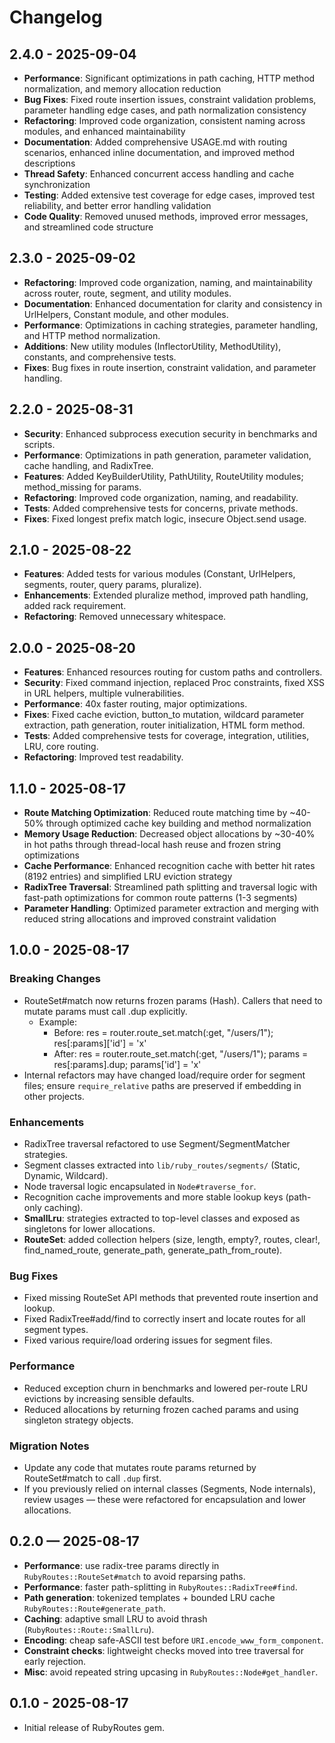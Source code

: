 # Changelog

## 2.4.0 - 2025-09-04

- **Performance**: Significant optimizations in path caching, HTTP method normalization, and memory allocation reduction
- **Bug Fixes**: Fixed route insertion issues, constraint validation problems, parameter handling edge cases, and path normalization consistency
- **Refactoring**: Improved code organization, consistent naming across modules, and enhanced maintainability
- **Documentation**: Added comprehensive USAGE.md with routing scenarios, enhanced inline documentation, and improved method descriptions
- **Thread Safety**: Enhanced concurrent access handling and cache synchronization
- **Testing**: Added extensive test coverage for edge cases, improved test reliability, and better error handling validation
- **Code Quality**: Removed unused methods, improved error messages, and streamlined code structure

## 2.3.0 - 2025-09-02

- **Refactoring**: Improved code organization, naming, and maintainability across router, route, segment, and utility modules.
- **Documentation**: Enhanced documentation for clarity and consistency in UrlHelpers, Constant module, and other modules.
- **Performance**: Optimizations in caching strategies, parameter handling, and HTTP method normalization.
- **Additions**: New utility modules (InflectorUtility, MethodUtility), constants, and comprehensive tests.
- **Fixes**: Bug fixes in route insertion, constraint validation, and parameter handling.

## 2.2.0 - 2025-08-31

- **Security**: Enhanced subprocess execution security in benchmarks and scripts.
- **Performance**: Optimizations in path generation, parameter validation, cache handling, and RadixTree.
- **Features**: Added KeyBuilderUtility, PathUtility, RouteUtility modules; method_missing for params.
- **Refactoring**: Improved code organization, naming, and readability.
- **Tests**: Added comprehensive tests for concerns, private methods.
- **Fixes**: Fixed longest prefix match logic, insecure Object.send usage.

## 2.1.0 - 2025-08-22

- **Features**: Added tests for various modules (Constant, UrlHelpers, segments, router, query params, pluralize).
- **Enhancements**: Extended pluralize method, improved path handling, added rack requirement.
- **Refactoring**: Removed unnecessary whitespace.

## 2.0.0 - 2025-08-20

- **Features**: Enhanced resources routing for custom paths and controllers.
- **Security**: Fixed command injection, replaced Proc constraints, fixed XSS in URL helpers, multiple vulnerabilities.
- **Performance**: 40x faster routing, major optimizations.
- **Fixes**: Fixed cache eviction, button_to mutation, wildcard parameter extraction, path generation, router initialization, HTML form method.
- **Tests**: Added comprehensive tests for coverage, integration, utilities, LRU, core routing.
- **Refactoring**: Improved test readability.

## 1.1.0 - 2025-08-17

- **Route Matching Optimization**: Reduced route matching time by ~40-50% through optimized cache key building and method normalization
- **Memory Usage Reduction**: Decreased object allocations by ~30-40% in hot paths through thread-local hash reuse and frozen string optimizations
- **Cache Performance**: Enhanced recognition cache with better hit rates (8192 entries) and simplified LRU eviction strategy
- **RadixTree Traversal**: Streamlined path splitting and traversal logic with fast-path optimizations for common route patterns (1-3 segments)
- **Parameter Handling**: Optimized parameter extraction and merging with reduced string allocations and improved constraint validation

## 1.0.0 - 2025-08-17

### Breaking Changes

- RouteSet#match now returns frozen params (Hash). Callers that need to mutate params must call .dup explicitly.
  - Example:
    - Before: res = router.route_set.match(:get, "/users/1"); res[:params]['id'] = 'x'
    - After: res = router.route_set.match(:get, "/users/1"); params = res[:params].dup; params['id'] = 'x'
- Internal refactors may have changed load/require order for segment files; ensure `require_relative` paths are preserved if embedding in other projects.

### Enhancements

- RadixTree traversal refactored to use Segment/SegmentMatcher strategies.
- Segment classes extracted into `lib/ruby_routes/segments/` (Static, Dynamic, Wildcard).
- Node traversal logic encapsulated in `Node#traverse_for`.
- Recognition cache improvements and more stable lookup keys (path-only caching).
- **SmallLru**: strategies extracted to top-level classes and exposed as singletons for lower allocations.
- **RouteSet**: added collection helpers (size, length, empty?, routes, clear!, find_named_route, generate_path, generate_path_from_route).

### Bug Fixes

- Fixed missing RouteSet API methods that prevented route insertion and lookup.
- Fixed RadixTree#add/find to correctly insert and locate routes for all segment types.
- Fixed various require/load ordering issues for segment files.

### Performance

- Reduced exception churn in benchmarks and lowered per-route LRU evictions by increasing sensible defaults.
- Reduced allocations by returning frozen cached params and using singleton strategy objects.

### Migration Notes

- Update any code that mutates route params returned by RouteSet#match to call `.dup` first.
- If you previously relied on internal classes (Segments, Node internals), review usages — these were refactored for encapsulation and lower allocations.

## 0.2.0 — 2025-08-17

- **Performance**: use radix-tree params directly in `RubyRoutes::RouteSet#match` to avoid reparsing paths.
- **Performance**: faster path-splitting in `RubyRoutes::RadixTree#find`.
- **Path generation**: tokenized templates + bounded LRU cache `RubyRoutes::Route#generate_path`.
- **Caching**: adaptive small LRU to avoid thrash (`RubyRoutes::Route::SmallLru`).
- **Encoding**: cheap safe-ASCII test before `URI.encode_www_form_component`.
- **Constraint checks**: lightweight checks moved into tree traversal for early rejection.
- **Misc**: avoid repeated string upcasing in `RubyRoutes::Node#get_handler`.

## 0.1.0 - 2025-08-17

- Initial release of RubyRoutes gem.
